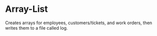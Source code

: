 # Array-List
Creates arrays for employees, customers/tickets, and work orders, then writes them to a file called log.
